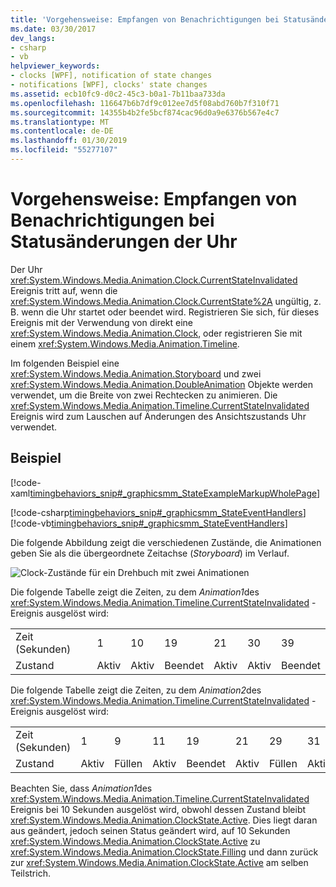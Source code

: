 ```yaml
---
title: 'Vorgehensweise: Empfangen von Benachrichtigungen bei Statusänderungen der Uhr'
ms.date: 03/30/2017
dev_langs:
- csharp
- vb
helpviewer_keywords:
- clocks [WPF], notification of state changes
- notifications [WPF], clocks' state changes
ms.assetid: ecb10fc9-d0c2-45c3-b0a1-7b11baa733da
ms.openlocfilehash: 116647b6b7df9c012ee7d5f08abd760b7f310f71
ms.sourcegitcommit: 14355b4b2fe5bcf874cac96d0a9e6376b567e4c7
ms.translationtype: MT
ms.contentlocale: de-DE
ms.lasthandoff: 01/30/2019
ms.locfileid: "55277107"
---
```

# <a name="how-to-receive-notification-when-a-clocks-state-changes"></a>Vorgehensweise: Empfangen von Benachrichtigungen bei Statusänderungen der Uhr
Der Uhr <xref:System.Windows.Media.Animation.Clock.CurrentStateInvalidated> Ereignis tritt auf, wenn die <xref:System.Windows.Media.Animation.Clock.CurrentState%2A> ungültig, z. B. wenn die Uhr startet oder beendet wird. Registrieren Sie sich, für dieses Ereignis mit der Verwendung von direkt eine <xref:System.Windows.Media.Animation.Clock>, oder registrieren Sie mit einem <xref:System.Windows.Media.Animation.Timeline>.  
  
 Im folgenden Beispiel eine <xref:System.Windows.Media.Animation.Storyboard> und zwei <xref:System.Windows.Media.Animation.DoubleAnimation> Objekte werden verwendet, um die Breite von zwei Rechtecken zu animieren. Die <xref:System.Windows.Media.Animation.Timeline.CurrentStateInvalidated> Ereignis wird zum Lauschen auf Änderungen des Ansichtszustands Uhr verwendet.  
  
## <a name="example"></a>Beispiel  
 [!code-xaml[timingbehaviors_snip#_graphicsmm_StateExampleMarkupWholePage](../../../../samples/snippets/csharp/VS_Snippets_Wpf/timingbehaviors_snip/CSharp/StateExample.xaml#_graphicsmm_stateexamplemarkupwholepage)]  
  
 [!code-csharp[timingbehaviors_snip#_graphicsmm_StateEventHandlers](../../../../samples/snippets/csharp/VS_Snippets_Wpf/timingbehaviors_snip/CSharp/StateExample.xaml.cs#_graphicsmm_stateeventhandlers)]
 [!code-vb[timingbehaviors_snip#_graphicsmm_StateEventHandlers](../../../../samples/snippets/visualbasic/VS_Snippets_Wpf/timingbehaviors_snip/visualbasic/stateexample.xaml.vb#_graphicsmm_stateeventhandlers)]  
  
 Die folgende Abbildung zeigt die verschiedenen Zustände, die Animationen geben Sie als die übergeordnete Zeitachse (*Storyboard*) im Verlauf.  
  
 ![Clock-Zustände für ein Drehbuch mit zwei Animationen](../../../../docs/framework/wpf/graphics-multimedia/media/graphicsmm-3timelines.png "graphicsmm_3timelines")  
  
 Die folgende Tabelle zeigt die Zeiten, zu dem *Animation1*des <xref:System.Windows.Media.Animation.Timeline.CurrentStateInvalidated> -Ereignis ausgelöst wird:  
  
||||||||  
|-|-|-|-|-|-|-|  
|Zeit (Sekunden)|1|10|19|21|30|39|  
|Zustand|Aktiv|Aktiv|Beendet|Aktiv|Aktiv|Beendet|  
  
 Die folgende Tabelle zeigt die Zeiten, zu dem *Animation2*des <xref:System.Windows.Media.Animation.Timeline.CurrentStateInvalidated> -Ereignis ausgelöst wird:  
  
||||||||||  
|-|-|-|-|-|-|-|-|-|  
|Zeit (Sekunden)|1|9|11|19|21|29|31|39|  
|Zustand|Aktiv|Füllen|Aktiv|Beendet|Aktiv|Füllen|Aktiv|Beendet|  
  
 Beachten Sie, dass *Animation1*des <xref:System.Windows.Media.Animation.Timeline.CurrentStateInvalidated> Ereignis bei 10 Sekunden ausgelöst wird, obwohl dessen Zustand bleibt <xref:System.Windows.Media.Animation.ClockState.Active>. Dies liegt daran aus geändert, jedoch seinen Status geändert wird, auf 10 Sekunden <xref:System.Windows.Media.Animation.ClockState.Active> zu <xref:System.Windows.Media.Animation.ClockState.Filling> und dann zurück zur <xref:System.Windows.Media.Animation.ClockState.Active> am selben Teilstrich.
